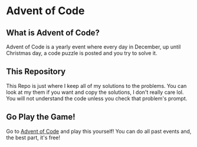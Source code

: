 # Advent of Code

## What is Advent of Code?

Advent of Code is a yearly event where every day in December, up until Christmas day, a code puzzle is posted and you try to solve it.

## This Repository

This Repo is just where I keep all of my solutions to the problems. You can look at my them if you want and copy the solutions, I don't really care lol. You will not understand the code unless you check that problem's prompt.

## Go Play the Game!

Go to [Advent of Code](https://adventofcode.com/) and play this yourself! You can do all past events and, the best part, it's free!